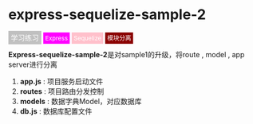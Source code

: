 # express-sequelize-sample-2

<p>
    <span style="color:#FFFFFF;background-color:#C0C0C0;border:5px solid #C0C0C0;font-size:14px;">学习练习</span>
    <span style="color:#FFFFFF;background-color:#FF00FF;border:4px solid #FF00FF;font-size:12px;">Express</span>
    <span style="color:#FFFFFF;background-color:#FFC0CB;border:4px solid #FFC0CB;font-size:12px;">Sequelize</span>
    <span style="color:#FFFFFF;background-color:#8B0000;border:4px solid #8B0000;font-size:12px;">模块分离</span>
</p>

**Express-sequelize-sample-2**是对sample1的升级，将route , model , app server进行分离

1.  **app.js** : 项目服务启动文件 
2.  **routes** : 项目路由分发控制
3.  **models** : 数据字典Model，对应数据库
4.  **db.js** : 数据库配置文件